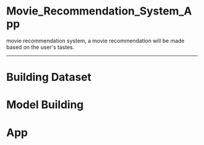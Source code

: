 # Movie_Recommendation_System_App
movie recommendation system, a movie recommendation will be made based on the user's tastes.

**************************


# Building Dataset

# Model Building

# App
